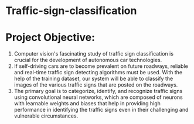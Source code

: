 # Traffic-sign-classification

# Project Objective: 
1. Computer vision's fascinating study of traffic sign classification is crucial for the development of autonomous car technologies. 
2. If self-driving cars are to become prevalent on future roadways, reliable and real-time traffic sign detecting algorithms must be used. With the help of the training dataset, our system will be able to classify the images of the various traffic signs that are posted on the roadways. 
3. The primary goal is to categorize, identify, and recognize traffic signs using convolutional neural networks, which are composed of neurons with learnable weights and biases that help in providing high performance in identifying the traffic signs even in their challenging and vulnerable circumstances.
